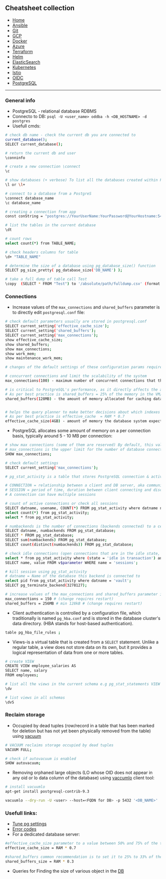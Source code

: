 ## Cheatsheet collection

* [Home](index.md)
* [Ansible](ansible.md)
* [Git](git.md)
* [GCP](gcp.md)
* [Docker](docker.md)
* [Azure](azure.md)
* [Terraform](terraform.md)
* [Helm](helm.md)
* [ElasticSearch](elastic.md)
* [Kubernetes](k8s.md)
* [Istio](istio.md)
* [OIDC](openID.md)
* <ins>[PostgreSQL](postgres.md)</ins>

---

### General info

* PostgreSQL - relational database RDBMS
* Connecto to DB: `psql -U <user_name> oddba -h <DB_HOSTNAME> -d postgres` 
* Usefull cmds:

```bash
# check db name - check the current db you are connected to
current_database();
SELECT current_database();

# return the current db and user 
\conninfo

# create a new connection \connect
\c

# show databases (+ verbose) To list all the databases created within PostgreSQL Server.
\l or \l+

# connect to a database from a PostgreS 
\connect database_name
\c database_name

# creating a connection from app
const conString = "postgres://YourUserName:YourPassword@YourHostname:5432/YourDatabaseName";

# list the tables in the current database
\dt

# count rows
select count(*) from TABLE_NAME;

# check headers columns for table
\d+ "TABLE_NAME"

# determine the size of a database using pg_database_size() function
SELECT pg_size_pretty( pg_database_size('DB_NAME') );

# take a full dump of table call Test
\copy  (SELECT * FROM "Test") to '/absolute/path/fulldump.csv' (format csv, delimiter';')
```

### Connections

* Increase values of the `max_connections` and `shared_buffers` parameter is to directly edit `postgresql.conf` file:

```bash
# check default parameters usually are stored in postgresql.conf
SELECT current_setting('effective_cache_size');
SELECT current_setting('shared_buffers');
SELECT current_setting('max_connections');
show effective_cache_size;
show shared_buffers;
show max_connections;
show work_mem;
show maintenance_work_mem;

# changes of the default settings of these configuration params requires a restart

# concurrent connections and limit the scalability of the system
max_connections(100) - maximum number of concurrent connections that the database server can accept from clients

# is critical to PostgreSQL's performance, as it directly affects the amount of data that can be held in memory and reduces the need for disk I/O operations
# As per best practice is shared_buffers = 25% of the memory in the VM/server
shared_buffers(128MB) - the amount of memory allocated for caching data and indexes in shared memory


# helps the query planner to make better decisions about which indexes to use and how to optimize queries
# As per best practice is effective_cache  = RAM * 0.7
effective_cache_size(4GB) - amount of memory the database system expects to be available for disk caching by the operating system and other processes.
```

* PostgreSQL allocates some amount of memory on a per connection basis, typically around 5 - 10 MB per connection:

```bash
# show max connections (some of them are reserved) By default, this value is set to 100.
# max_connections is the upper limit for the number of database connections to all databases
SHOW max_connections;

# check default settings
SELECT current_setting('max_connections');

# pg_stat_activity is a table that stores PostgreSQL connection & activity stats. 

# CONNECTION = relationship between a client and DB server, aka communication channel 
# SESSION = period of time, duration between client connecting and disconnecting to/from DB server aka state of the information exchange
# A connection can have multiple sessions

# count of active connections or check all sessions
SELECT datname, usename, COUNT(*) FROM pg_stat_activity where datname not in ('azuresu','postgres') and usename not in ('phiadmin') GROUP BY datname, usename ORDER BY COUNT(datname) DESC;
select count(*) from pg_stat_activity;
select * from pg_stat_activity;

# numbackends is the number of connections (backends connected) to a certain database
SELECT datname, numbackends FROM pg_stat_database;
SELECT * FROM pg_stat_database;
SELECT sum(numbackends) FROM pg_stat_database;
SELECT count(distinct(numbackends)) FROM pg_stat_database;

# check idle connections (open connections that are in the idle state, that also have an open transaction)
select * from pg_stat_activity where (state = 'idle in transaction') and xact_start is not null;
SELECT name, value FROM v$parameter WHERE name = 'sessions';

# kill session using pg_stat_activity
# datname = Name of the database this backend is connected to
select pid from pg_stat_activity where datname = 'vault'; 
SELECT pg_terminate_backend(3278127);

# increase values of the max_connections and shared_buffers parameter is to directly edit postgresql.conf file
max_connections = 150 # (change requires restart)
shared_buffers = 256MB # min 128kB # (change requires restart)
```

* Client authentication is controlled by a configuration file, which traditionally is named `pg_hba.conf` and is stored in the database cluster's data directory. (HBA stands for host-based authentication).

```bash
table pg_hba_file_rules ;
```

* Views-is a virtual table that is created from a `SELECT` statement. Unlike a regular table, a view does not store data on its own, but it provides a logical representation of data from one or more tables.

```bash
# create VIEW
CREATE VIEW employee_salaries AS
SELECT name, salary
FROM employees;

# list all the views in the current schema e.g pg_stat_statements VIEW
\dv

# list views in all schemas
\dvS
```

### Reclaim storage

* Occupied by dead tuples (row/record in a table that has been marked for deletion but has not yet been physically removed from the table) using [vacuum](https://www.postgresql.org/docs/current/sql-vacuum.html)

```bash
# VACUUM reclaims storage occupied by dead tuples
VACUUM FULL;

# check if autovacuum is enabled
SHOW autovacuum;
```
* Removing orphaned large objects (LO whose OID does not appear in any oid or lo data column of the database) using [vaccumlo](https://www.postgresql.org/docs/current/vacuumlo.html) client tool:

```bash
# install vacuumlo
apt-get install postgresql-contrib-9.3

vacuumlo --dry-run -U <user> --host=<FQDN for DB> -p 5432 '<DB_NAME>'
```

### Usefull links:

* [Tune pg settings](https://pgtune.leopard.in.ua/)
* [Error codes](https://www.postgresql.org/docs/current/errcodes-appendix.html)
* For a dedicated database server:

```bash
#effective_cache_size parameter to a value between 50% and 75% of the total available memory on the system a good setting 
effective_cache_size = RAM * 0.7

#shared_buffers common recommendation is to set it to 25% to 33% of the total available memory on the system a good setting
shared_buffers_size = RAM * 0.3
```
* Queries for Finding the size of various object in the [DB](https://wiki.postgresql.org/wiki/Disk_Usage)